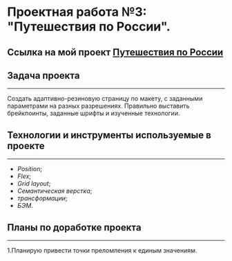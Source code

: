 # Проектная работа №3: "Путешествия по России".
Ссылка на мой проект [Путешествия по России](https://seevpetrov.github.io/russian-travel/)
---

## Задача проекта

---

Создать адаптивно-резиновую страницу по макету, с заданными параметрами на разных разрешениях. Правильно выставить брейкпоинты, заданные шрифты и изученные технологии.

## Технологии и инструменты используемые в проекте

---

- _Position_;
- _Flex_;
- _Grid layout_;
- _Семантическая верстка_;
- _трансформации_;
- _БЭМ_.

## Планы по доработке проекта

---

1.Планирую привести точки преломления к единым значениям.

